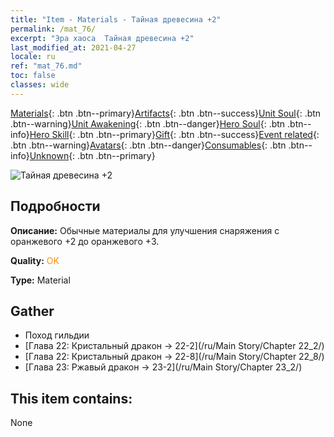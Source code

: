 ```yaml
---
title: "Item - Materials - Тайная древесина +2"
permalink: /mat_76/
excerpt: "Эра хаоса  Тайная древесина +2"
last_modified_at: 2021-04-27
locale: ru
ref: "mat_76.md"
toc: false
classes: wide
---
```

 [Materials](/ItemsRU/){: .btn .btn--primary}[Artifacts](/ItemsRU/Artifacts/){: .btn .btn--success}[Unit Soul](/ItemsRU/UnitSoul/){: .btn .btn--warning}[Unit Awakening](/ItemsRU/UnitAwakening/){: .btn .btn--danger}[Hero Soul](/ItemsRU/HeroSoul/){: .btn .btn--info}[Hero Skill](/ItemsRU/HeroSkill/){: .btn .btn--primary}[Gift](/ItemsRU/Gift/){: .btn .btn--success}[Event related](/ItemsRU/Events/){: .btn .btn--warning}[Avatars](/ItemsRU/Avatars/){: .btn .btn--danger}[Consumables](/ItemsRU/Consumables/){: .btn .btn--info}[Unknown](/ItemsRU/Unknown/){: .btn .btn--primary}

 ![Тайная древесина +2](/images/t/i_cailiao_mucai3.png)

## Подробности
 **Описание:** Обычные материалы для улучшения снаряжения c оранжевого +2 до оранжевого +3.

 **Quality:** <span style="color: #FF8C00">OK</span>

 **Type:** Material

## Gather

*    Поход гильдии 
*    [Глава 22: Кристальный дракон -> 22-2](/ru/Main Story/Chapter 22_2/) 
*    [Глава 22: Кристальный дракон -> 22-8](/ru/Main Story/Chapter 22_8/) 
*    [Глава 23: Ржавый дракон -> 23-2](/ru/Main Story/Chapter 23_2/) 

## This item contains:

  None

